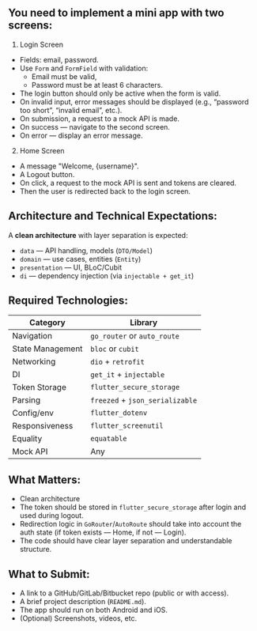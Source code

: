 ## You need to implement a mini app with two screens:

1. Login Screen
- Fields: email, password.
- Use `Form` and `FormField` with validation:
  - Email must be valid,
  - Password must be at least 6 characters.
- The login button should only be active when the form is valid.
- On invalid input, error messages should be displayed (e.g., “password too short”, “invalid email”, etc.).
- On submission, a request to a mock API is made.
- On success — navigate to the second screen.
- On error — display an error message.

2. Home Screen
- A message "Welcome, {username}".
- A Logout button.
- On click, a request to the mock API is sent and tokens are cleared.
- Then the user is redirected back to the login screen.

## Architecture and Technical Expectations:
A **clean architecture** with layer separation is expected:
- `data` — API handling, models (`DTO/Model`)
- `domain` — use cases, entities (`Entity`)
- `presentation` — UI, BLoC/Cubit
- `di` — dependency injection (via `injectable + get_it`)

## Required Technologies:

| Category           | Library                          |
|--------------------|----------------------------------|
|   Navigation       | `go_router` or `auto_route`      |
|   State Management | `bloc` or `cubit`                |
|   Networking       | `dio` + `retrofit`               |
|   DI               | `get_it` + `injectable`          |
|   Token Storage    | `flutter_secure_storage`         |
|   Parsing          | `freezed` + `json_serializable`  |
|   Config/env       | `flutter_dotenv`                 |
|   Responsiveness   | `flutter_screenutil`             |
|   Equality         | `equatable`                      |
|   Mock API         | Any                              |

## What Matters:
- Clean architecture
- The token should be stored in `flutter_secure_storage` after login and used during logout.
- Redirection logic in `GoRouter`/`AutoRoute` should take into account the auth state (if token exists — Home, if not — Login).
- The code should have clear layer separation and understandable structure.

## What to Submit:
- A link to a GitHub/GitLab/Bitbucket repo (public or with access).
- A brief project description (`README.md`).
- The app should run on both Android and iOS.
- (Optional) Screenshots, videos, etc.